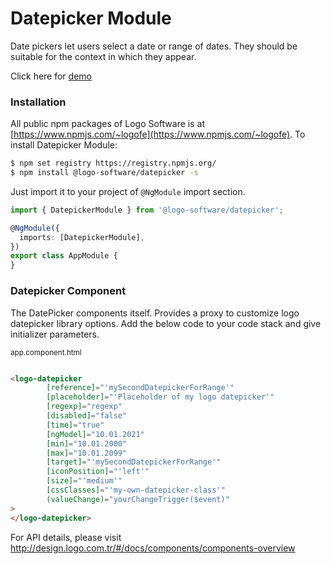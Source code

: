 # Datepicker Module

Date pickers let users select a date or range of dates. They should be suitable for the context in which they appear.

Click here for [demo](http://design.logo.com.tr/#/docs/components/datepicker-module#datepickermodule)

### Installation

All public npm packages of Logo Software is at [https://www.npmjs.com/~logofe](https://www.npmjs.com/~logofe). To
install Datepicker Module:

```bash
$ npm set registry https://registry.npmjs.org/
$ npm install @logo-software/datepicker -s
```

Just import it to your project of `@NgModule` import section.

```typescript
import { DatepickerModule } from '@logo-software/datepicker';

@NgModule({
  imports: [DatepickerModule],
})
export class AppModule {
}
```

### Datepicker Component

The DatePicker components itself. Provides a proxy to customize logo datepicker library options. Add the below code to
your code stack and give initializer parameters.

<sub>app.component.html</sub>

```html

<logo-datepicker
        [reference]="'mySecondDatepickerForRange'"
        [placeholder]="'Placeholder of my logo datepicker'"
        [regexp]="regexp"
        [disabled]="false"
        [time]="true"
        [ngModel]="10.01.2021"
        [min]="10.01.2000"
        [max]="10.01.2099"
        [target]="'mySecondDatepickerForRange'"
        [iconPosition]="'left'"
        [size]="'medium'"
        [cssClasses]="'my-own-datepicker-class'"
        (valueChange)="yourChangeTrigger($event)"
>
</logo-datepicker>
```

For API details, please visit http://design.logo.com.tr/#/docs/components/components-overview
